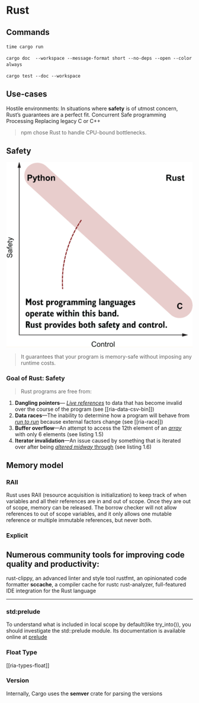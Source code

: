 # Rust

## Commands

`time cargo run`

`cargo doc  --workspace --message-format short --no-deps --open --color always`

`cargo test --doc --workspace`

## Use-cases

Hostile environments: In situations where **safety** is of utmost concern, Rust’s guarantees are a perfect fit.
Concurrent
Safe programming
Processing
Replacing legacy C or C++
> npm chose Rust to handle CPU-bound bottlenecks.

## Safety

![safetay-control](./assets/images/Screenshot%20from%202022-12-14%2017-53-56.png)

> It guarantees that your program is memory-safe without imposing any runtime costs.

### Goal of Rust: Safety

> Rust programs are free from:

1. **Dangling pointers**— <u>_Live references_</u> to data that has become invalid over the course of the program (see [[ria-data-csv-bin]])
2. **Data races**—The inability to determine how a program will behave from <u>_run to run_</u> because external factors change (see [[ria-race]])
3. **Buffer overflow**—An attempt to access the 12th element of an <u>_array_</u> with only 6 elements (see listing 1.5)
4. **Iterator invalidation**—An issue caused by something that is iterated over after being <u>_altered midway_ through</u> (see listing 1.6)

## Memory model

### RAII

Rust uses RAII (resource acquisition is initialization) to keep track of when variables and all their references are in and out of scope. Once they are out of scope, memory can be released. The borrow checker will not allow references to out of scope variables, and it only allows one mutable reference or multiple immutable references, but never both.

### Explicit

## Numerous community tools for improving code quality and productivity:

rust-clippy, an advanced linter and style tool
rustfmt, an opinionated code formatter
**sccache**, a compiler cache for rustc
rust-analyzer, full-featured IDE integration for the Rust language

---

### std:prelude

To understand what is included in local scope by default(like try_into()), you should investigate the std::prelude module. Its documentation is available online at [prelude](https://doc.rust-lang.org/std/prelude/index.html)


### Float Type

[[ria-types-float]]

### Version

Internally, Cargo uses the **semver** crate for parsing the versions
